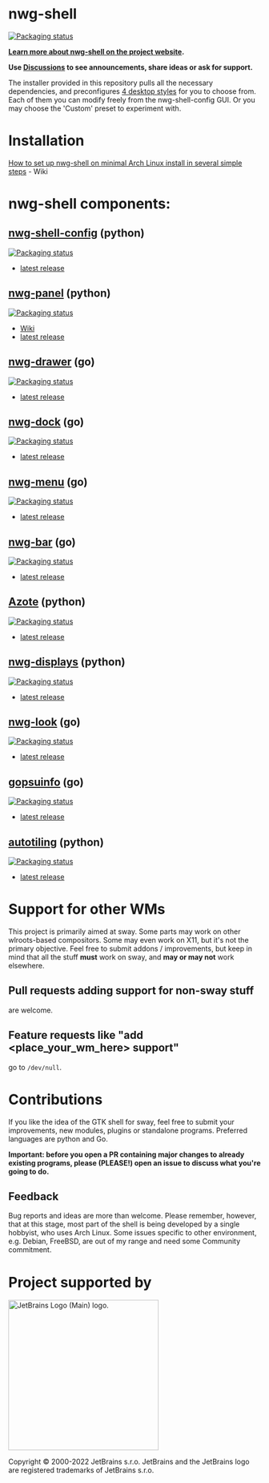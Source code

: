 # nwg-shell

[![Packaging status](https://repology.org/badge/vertical-allrepos/nwg-shell.svg)](https://repology.org/project/nwg-shell/versions)

**[Learn more about nwg-shell on the project website](https://nwg-piotr.github.io/nwg-shell).**

**Use [Discussions](https://github.com/nwg-piotr/nwg-shell/discussions) to see announcements, share ideas or ask for support.**

The installer provided in this repository pulls all the necessary dependencies, and preconfigures [4 desktop
styles](https://github.com/nwg-piotr/nwg-shell-config/blob/master/README.md#desktop-styles) for you to choose from. Each of them you can modify freely from the nwg-shell-config GUI. Or you may choose the 'Custom' preset to experiment with.

# Installation

[How to set up nwg-shell on minimal Arch Linux install in several simple steps](https://github.com/nwg-piotr/nwg-shell/wiki) - Wiki

# nwg-shell components:

## [nwg-shell-config](https://github.com/nwg-piotr/nwg-shell-config) (python)

[![Packaging status](https://repology.org/badge/vertical-allrepos/nwg-shell-config.svg)](https://repology.org/project/nwg-shell-config/versions)

- [latest release](https://github.com/nwg-piotr/nwg-shell/releases/latest)

## [nwg-panel](https://github.com/nwg-piotr/nwg-panel) (python)

[![Packaging status](https://repology.org/badge/vertical-allrepos/nwg-panel.svg)](https://repology.org/project/nwg-panel/versions)

- [Wiki](https://github.com/nwg-piotr/nwg-panel/wiki)
- [latest release](https://github.com/nwg-piotr/nwg-panel/releases/latest)

## [nwg-drawer](https://github.com/nwg-piotr/nwg-drawer) (go)

[![Packaging status](https://repology.org/badge/vertical-allrepos/nwg-drawer.svg)](https://repology.org/project/nwg-drawer/versions)

- [latest release](https://github.com/nwg-piotr/nwg-drawer/releases/latest)

## [nwg-dock](https://github.com/nwg-piotr/nwg-dock) (go)

[![Packaging status](https://repology.org/badge/vertical-allrepos/nwg-dock.svg)](https://repology.org/project/nwg-dock/versions)

- [latest release](https://github.com/nwg-piotr/nwg-dock/releases/latest)

## [nwg-menu](https://github.com/nwg-piotr/nwg-menu) (go)

[![Packaging status](https://repology.org/badge/vertical-allrepos/nwg-menu.svg)](https://repology.org/project/nwg-menu/versions)

- [latest release](https://github.com/nwg-piotr/nwg-menu/releases/latest)

## [nwg-bar](https://github.com/nwg-piotr/nwg-bar) (go)

[![Packaging status](https://repology.org/badge/vertical-allrepos/nwg-bar.svg)](https://repology.org/project/nwg-bar/versions)

- [latest release](https://github.com/nwg-piotr/nwg-bar/releases/latest)

## [Azote](https://github.com/nwg-piotr/azote) (python)

[![Packaging status](https://repology.org/badge/vertical-allrepos/azote.svg)](https://repology.org/project/azote/versions)

- [latest release](https://github.com/nwg-piotr/azote/releases/latest)

## [nwg-displays](https://github.com/nwg-piotr/nwg-displays) (python)

[![Packaging status](https://repology.org/badge/vertical-allrepos/nwg-displays.svg)](https://repology.org/project/nwg-displays/versions)

- [latest release](https://github.com/nwg-piotr/nwg-displays/releases/latest)

## [nwg-look](https://github.com/nwg-piotr/nwg-look) (go)

[![Packaging status](https://repology.org/badge/vertical-allrepos/nwg-look.svg)](https://repology.org/project/nwg-look/versions)

- [latest release](https://github.com/nwg-piotr/nwg-look/releases/latest)

## [gopsuinfo](https://github.com/nwg-piotr/gopsuinfo) (go)

[![Packaging status](https://repology.org/badge/vertical-allrepos/gopsuinfo.svg)](https://repology.org/project/gopsuinfo/versions)

- [latest release](https://github.com/nwg-piotr/gopsuinfo/releases/latest)

## [autotiling](https://github.com/nwg-piotr/autotiling) (python)

[![Packaging status](https://repology.org/badge/vertical-allrepos/autotiling.svg)](https://repology.org/project/autotiling/versions)

- [latest release](https://github.com/nwg-piotr/autotiling/releases/latest)

# Support for other WMs

This project is primarily aimed at sway. Some parts may work on other wlroots-based compositors. Some may even work on X11, but it's not the primary objective. Feel free to submit addons / improvements, but keep in mind that all the stuff **must** work on sway, and **may or may not** work elsewhere.

## Pull requests adding support for non-sway stuff 

are welcome.

## Feature requests like "add <place_your_wm_here> support"

go to `/dev/null`.

# Contributions

If you like the idea of the GTK shell for sway, feel free to submit your improvements, new modules, plugins or standalone programs. Preferred languages are python and Go.

**Important: before you open a PR containing major changes to already existing programs, please (PLEASE!) open an issue to discuss what you're going to do.**

## Feedback

Bug reports and ideas are more than welcome. Please remember, however, that at this stage, most part of the shell is being developed by a single hobbyist, 
who uses Arch Linux. Some issues specific to other environment, e.g. Debian, FreeBSD, are out of my range and need some Community commitment.

# Project supported by

<a href="https://jb.gg/OpenSourceSupport"><img width="300" src="https://resources.jetbrains.com/storage/products/company/brand/logos/jb_beam.png" alt="JetBrains Logo (Main) logo."></a>

Copyright © 2000-2022 JetBrains s.r.o. JetBrains and the JetBrains logo are registered trademarks of JetBrains s.r.o.
